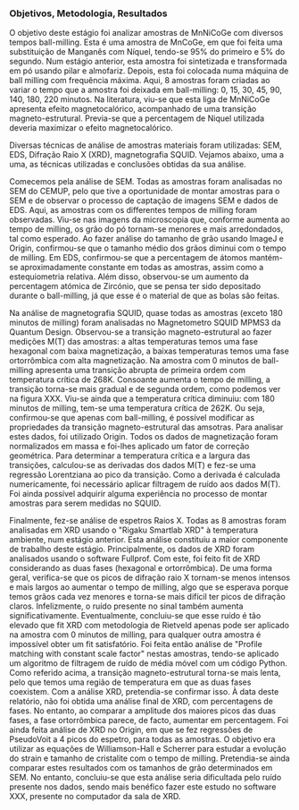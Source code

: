 ### Objetivos, Metodologia, Resultados
O objetivo deste estágio foi analizar amostras de MnNiCoGe com diversos tempos ball-milling. Esta é uma amostra de MnCoGe, em que foi feita uma substituição de Manganês com Níquel, tendo-se 95% do primeiro e 5% do segundo. Num estágio anterior, esta amostra foi sintetizada e transformada em pó usando pilar e almofariz. Depois, esta foi colocada numa máquina de ball milling com frequência máxima. Aqui, 8 amostras foram criadas ao variar o tempo que a amostra foi deixada em ball-milling: 0, 15, 30, 45, 90, 140, 180, 220 minutos.
Na literatura, viu-se que esta liga de MnNiCoGe apresenta efeito magnetocalórico, acompanhado de uma transição magneto-estrutural. Previa-se que a percentagem de Niquel utilizada deveria maximizar o efeito magnetocalórico. 

Diversas técnicas de análise de amostras materiais foram utilizadas: SEM, EDS, Difração Raio X (XRD), magnetografia SQUID. Vejamos abaixo, uma a uma, as técnicas utilizadas e conclusões obtidas da sua análise.

Comecemos pela análise de SEM. Todas as amostras foram analisadas no SEM do CEMUP, pelo que tive a oportunidade de montar amostras para o SEM e de observar o processo de captação de imagens SEM e dados de EDS. Aqui, as amostras com os differentes tempos de milling foram observadas. Viu-se nas imagens da microscopia que, conforme aumenta ao tempo de milling, os grão do pó tornam-se menores e mais arredondados, tal como esperado. Ao fazer análise do tamanho de grão usando ImageJ e Origin, confirmou-se que o tamanho médio dos grãos diminui com o tempo de milling. 
Em EDS, confirmou-se que a percentagem de átomos mantém-se aproximadamente constante em todas as amostras, assim como a estequiometria relativa. Além disso, observou-se um aumento da percentagem atómica de Zircónio, que se pensa ter sido depositado durante o ball-milling, já que esse é o material de que as bolas são feitas.

Na análise de magnetografia SQUID, quase todas as amostras (exceto 180 minutos de milling) foram analisadas no Magnetometro SQUID MPMS3 da Quantum Design. Observou-se a transição magneto-estrutural ao fazer medições M(T) das amostras: a altas temperaturas temos uma fase hexagonal com baixa magnetização, a baixas temperaturas temos uma fase ortorrômbica com alta magnetização. Na amostra com 0 minutos de ball-milling apresenta uma transição abrupta de primeira ordem com temperatura crítica de 268K. Consoante aumenta o tempo de milling, a transição torna-se mais gradual e de segunda ordem, como podemos ver na figura XXX. Viu-se ainda que a temperatura crítica diminuiu: com 180 minutos de milling, tem-se uma temperatura crítica de 262K. Ou seja, confirmou-se que apenas com ball-milling, é possível modificar as propriedades da transição magneto-estrutural das amsotras. 
Para analisar estes dados, foi utilizado Origin. Todos os dados de magnetização foram normalizados em massa e foi-lhes aplicado um fator de correção geométrica. Para determinar a temperatura crítica e a largura das transições, calculou-se as derivadas dos dados M(T) e fez-se uma regressão Lorentziana ao pico da transição. Como a derivada é calculada numericamente, foi necessário aplicar filtragem de ruído aos dados M(T).
Foi ainda possível adquirir alguma experiência no processo de montar amostras para serem medidas no SQUID.

Finalmente, fez-se análise de espetros Raios X. Todas as 8 amostras foram analisadas em XRD usando o "Rigaku Smartlab XRD" à temperatura ambiente, num estágio anterior. Esta análise constituiu a maior componente de trabalho deste estágio.
Principalmente, os dados de XRD foram analisados usando o software Fullprof. Com este, foi feito fit de XRD considerando as duas fases (hexagonal e ortorrômbica). De uma forma geral, verifica-se que os picos de difração raio X tornam-se menos intensos e mais largos ao aumentar o tempo de milling, algo que se esperava porque temos grãos cada vez menores e torna-se mais difícil ter picos de difração claros. 
Infelizmente, o ruído presente no sinal também aumenta significativamente. Eventualmente, concluiu-se que esse ruído é tão elevado que fit XRD com metodologia de Rietveld apenas pode ser aplicado na amostra com 0 minutos de milling, para qualquer outra amostra é impossível obter um fit satisfatório. Foi feita então análise de "Profile matching with constant scale factor" nestas amostras, tendo-se aplicado um algoritmo de filtragem de ruído de média móvel com um código Python.
Como referido acima, a transição magneto-estrutural torna-se mais lenta, pelo que temos uma região de temperatura em que as duas fases coexistem. Com a análise XRD, pretendia-se confirmar isso. À data deste relatório, não foi obtida uma análise final de XRD, com percentagens de fases. No entanto, ao comparar a amplitude dos maiores picos das duas fases, a fase ortorrômbica parece, de facto, aumentar em percentagem. 
Foi ainda feita análise de XRD no Origin, em que se fez regressões de PseudoVoit a 4 picos do espetro, para todas as amostras. O objetivo era utilizar as equações de Williamson-Hall e Scherrer para estudar a evolução do strain e tamanho de cristalite com o tempo de milling. Pretendia-se ainda comparar estes resultados com os tamanhos de grão determinados em SEM. No entanto, concluiu-se que esta análise seria dificultada pelo ruído presente nos dados, sendo mais benéfico fazer este estudo no software XXX, presente no computador da sala de XRD.


